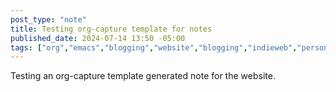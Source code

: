 ```yaml
---
post_type: "note"
title: Testing org-capture template for notes
published_date: 2024-07-14 13:50 -05:00
tags: ["org","emacs","blogging","website","blogging","indieweb","personalweb","automation","capture","template","orgmode","capturetemplates"]
---
```


Testing an org-capture template generated note for the website.
